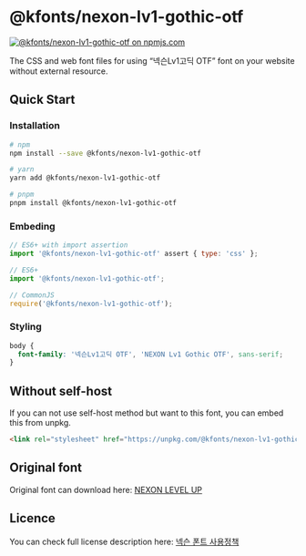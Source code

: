 # @kfonts/nexon-lv1-gothic-otf

[![@kfonts/nexon-lv1-gothic-otf on npmjs.com](https://img.shields.io/npm/v/%40kfonts%2Fnexon-lv1-gothic-otf)](https://www.npmjs.com/package/@kfonts/nexon-lv1-gothic-otf)

The CSS and web font files for using &OpenCurlyDoubleQuote;넥슨Lv1고딕 OTF&CloseCurlyDoubleQuote; font on your website without external resource.

## Quick Start

### Installation

```sh
# npm
npm install --save @kfonts/nexon-lv1-gothic-otf

# yarn
yarn add @kfonts/nexon-lv1-gothic-otf

# pnpm
pnpm install @kfonts/nexon-lv1-gothic-otf
```

### Embeding

```js
// ES6+ with import assertion
import '@kfonts/nexon-lv1-gothic-otf' assert { type: 'css' };

// ES6+
import '@kfonts/nexon-lv1-gothic-otf';

// CommonJS
require('@kfonts/nexon-lv1-gothic-otf');
```

### Styling

```css
body {
  font-family: '넥슨Lv1고딕 OTF', 'NEXON Lv1 Gothic OTF', sans-serif;
}
```

## Without self-host

If you can not use self-host method but want to this font, you can embed this from unpkg.

```html
<link rel="stylesheet" href="https://unpkg.com/@kfonts/nexon-lv1-gothic-otf/index.css" />
```

## Original font

Original font can download here: [NEXON LEVEL UP](https://levelup.nexon.com/index.html)

## Licence

You can check full license description here: [넥슨 폰트 사용정책](https://levelup.nexon.com/index.html#policy)
